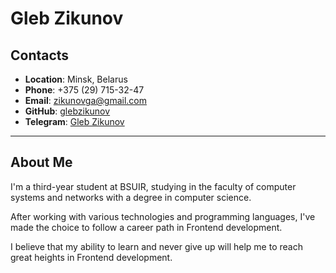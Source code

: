 # __Gleb Zikunov__

## __Contacts__
  * __Location__: Minsk, Belarus
  * __Phone__: +375 (29) 715-32-47
  * __Email__: zikunovga@gmail.com
  * __GitHub__: [glebzikunov](https://github.com/glebzikunov)
  * __Telegram__: [Gleb Zikunov](https://t.me/glebzikunov)

---

## __About Me__
I'm a third-year student at BSUIR, studying in the faculty of computer systems and networks with a degree in computer science.

After working with various technologies and programming languages, I've made the choice to follow a career path in Frontend development.

I believe that my ability to learn and never give up will help me to reach great heights in Frontend development.